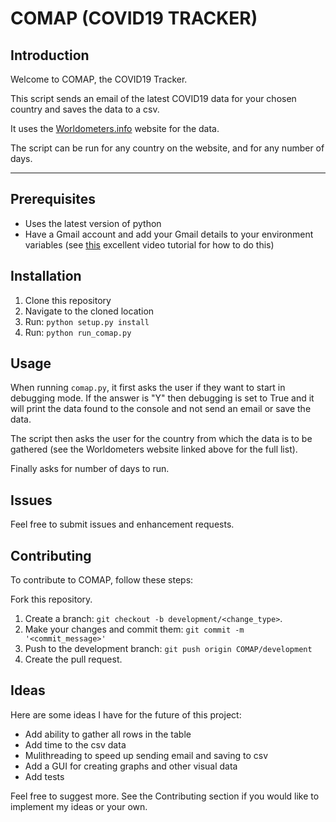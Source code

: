 # COMAP (COVID19 TRACKER)

## Introduction

Welcome to COMAP, the COVID19 Tracker.

This script sends an email of the latest COVID19 data for your chosen country and saves the data to a csv.

It uses the [Worldometers.info](https://www.worldometers.info/coronavirus/) website for the data.

The script can be run for any country on the website, and for any number of days.

---

## Prerequisites

* Uses the latest version of python
* Have a Gmail account and add your Gmail details to your environment variables (see [this](https://www.youtube.com/watch?v=IolxqkL7cD8) excellent video tutorial for how to do this)

## Installation

1. Clone this repository
2. Navigate to the cloned location
3. Run: `python setup.py install`
4. Run: `python run_comap.py`

## Usage

When running `comap.py`, it first asks the user if they want to start in debugging mode. If the answer is "Y" then debugging is set to True and it will print the data found to the console and not send an email or save the data.

The script then asks the user for the country from which the data is to be gathered (see the Worldometers website linked above for the full list).
 
Finally asks for number of days to run.

## Issues

Feel free to submit issues and enhancement requests.

## Contributing

To contribute to COMAP, follow these steps:

Fork this repository.
1. Create a branch: `git checkout -b development/<change_type>`.
2. Make your changes and commit them: `git commit -m '<commit_message>'`
3. Push to the development branch: `git push origin COMAP/development`
4. Create the pull request.

## Ideas

Here are some ideas I have for the future of this project:

* Add ability to gather all rows in the table
* Add time to the csv data
* Mulithreading to speed up sending email and saving to csv
* Add a GUI for creating graphs and other visual data
* Add tests

Feel free to suggest more. See the Contributing section if you would like to implement my ideas or your own.